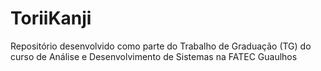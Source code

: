 # ToriiKanji
Repositório desenvolvido como parte do Trabalho de Graduação (TG) do curso de Análise e Desenvolvimento de Sistemas na FATEC Guaulhos
